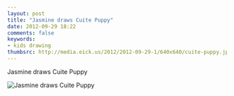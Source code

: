 ```yaml
---
layout: post
title: "Jasmine draws Cuite Puppy"
date: 2012-09-29 18:22
comments: false
keywords:
- kids drawing
thumbsrc: http://media.eick.us/2012/2012-09-29-1/640x640/cuite-puppy.jpg
---
```

Jasmine draws Cuite Puppy

![Jasmine draws Cuite Puppy](http://media.eick.us/media/photographs/2012/2012-09-29-1/cuite-puppy.jpg)

